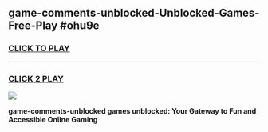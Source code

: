
## game-comments-unblocked-Unblocked-Games-Free-Play #ohu9e
<h3>
<a href="https://us.freeplayer.one?title=game-comments-unblocked&ref=9M">CLICK TO PLAY</a></h3>
<hr>

<h3>
<a href="https://us.freeplayer.one?title=game-comments-unblocked&ref=9M">CLICK 2 PLAY</a>
  
</h3>

<a href="https://us.freeplayer.one?title=game-comments-unblocked&ref=9M"><img src="https://clearcache.store/games.png"></a>


**game-comments-unblocked games unblocked: Your Gateway to Fun and Accessible Online Gaming**
